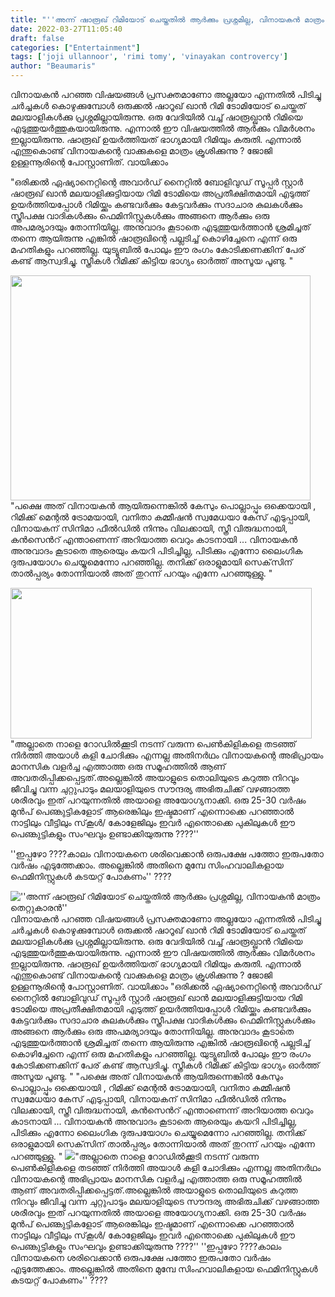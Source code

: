 ```yaml
---
title: "''അന്ന് ഷാരൂഖ് റിമിയോട് ചെയ്തതിൽ ആർക്കും പ്രശ്നമില്ല, വിനായകൻ മാത്രം തെറ്റുകാരൻ''"
date: 2022-03-27T11:05:40
draft: false
categories: ["Entertainment"]
tags: ['joji ullannoor', 'rimi tomy', 'vinayakan controvercy']
author: "Beaumaris"
---
```


വിനായകൻ പറഞ്ഞ വിഷയങ്ങൾ പ്രസക്തമാണോ അല്ലയോ എന്നതിൽ പിടിച്ചു ചർച്ചകൾ കൊഴുക്കുമ്പോൾ ഒരുക്കൽ ഷാറൂഖ് ഖാൻ റിമി ടോമിയോട് ചെയ്തത് മലയാളികൾക്കു പ്രശ്നമില്ലായിരുന്നു. ഒരു വേദിയിൽ വച്ച് ഷാരൂഖ്ഖാൻ റിമിയെ എടുത്തുയർത്തുകയായിരുന്നു. എന്നാൽ ഈ വിഷയത്തിൽ ആർക്കും വിമർശനം ഇല്ലായിരുന്നു. ഷാരൂഖ് ഉയർത്തിയത് ഭാഗ്യമായി റിമിയും കരുതി. എന്നാൽ എന്തുകൊണ്ട് വിനായകന്റെ വാക്കുകളെ മാത്രം ക്രൂശിക്കുന്നു ? ജോജി ഉള്ളന്നൂരിന്റെ പോസ്റ്റാണിത്. വായിക്കാം

"ഒരിക്കൽ ഏഷ്യാനെറ്റിന്റെ അവാർഡ് നൈറ്റിൽ ബോളിവുഡ് സൂപ്പർ സ്റ്റാർ ഷാരൂഖ് ഖാൻ മലയാളിക്കുട്ടിയായ റിമി ടോമിയെ അപ്രതീക്ഷിതമായി എടുത്ത് ഉയർത്തിയപ്പോൾ റിമിയ്ക്കും കണ്ടവർക്കും കേട്ടവർക്കും സദാചാര കുലകൾക്കും സ്ത്രീപക്ഷ വാദികൾക്കും ഫെമിനിസ്റ്റുകൾക്കും അങ്ങനെ ആർക്കും ഒരു അപമര്യാദയും തോന്നിയില്ല. അനുവാദം കൂടാതെ എടുത്തുയർത്താൻ ശ്രമിച്ചത് തന്നെ ആയിരുന്നു എങ്കിൽ ഷാരൂഖിന്റെ പല്ലടിച്ച് കൊഴിച്ചേനെ എന്ന് ഒരു മഹതികളും പറഞ്ഞില്ല. യുട്യൂബിൽ പോലും ഈ രംഗം കോടിക്കണക്കിന് പേര് കണ്ട് ആസ്വദിച്ചു. സ്ത്രീകൾ റിമിക്ക് കിട്ടിയ ഭാഗ്യം ഓർത്ത് അസൂയ പൂണ്ടു. "

<img class="size-full wp-image-327600 aligncenter" src="https://cdn.boolokam.com/articles/2022/03/ffffffff-1.jpg" alt="" width="480" height="360" />"പക്ഷെ അത് വിനായകൻ ആയിരുന്നെങ്കിൽ കേസും പൊല്ലാപ്പും ഒക്കെയായി , റിമിക്ക് മെന്റൽ ട്രോമയായി, വനിതാ കമ്മീഷൻ സ്വമേധയാ കേസ് എടുപ്പായി, വിനായകന് സിനിമാ ഫീൽഡിൽ നിന്നും വിലക്കായി, സ്ത്രീ വിരുദ്ധനായി, കൻസെൻറ് എന്താണെന്ന് അറിയാത്ത വെറും കാടനായി ...
വിനായകൻ അനുവാദം കൂടാതെ ആരെയും കയറി പിടിച്ചില്ല, പിടിക്കും എന്നോ ലൈംഗിക ദുരുപയോഗം ചെയ്യുമെന്നോ പറഞ്ഞില്ല. തനിക്ക് ഒരാളുമായി സെക്‌സിന് താൽപ്പര്യം തോന്നിയാൽ അത് തുറന്ന് പറയും എന്നേ പറഞ്ഞുള്ളു. "

<img class="wp-image-327499 aligncenter" src="https://cdn.boolokam.com/articles/2022/03/kukukukuuku.jpg" alt="" width="482" height="241" />"അല്ലാതെ നാളെ റോഡിൽക്കൂടി നടന്ന് വരുന്ന പെൺകിളികളെ തടഞ്ഞ് നിർത്തി അയാൾ കളി ചോദിക്കും എന്നല്ല അതിനർഥം വിനായകന്റെ അഭിപ്രായം മാനസിക വളർച്ച എത്താത്ത ഒരു സമൂഹത്തിൽ ആണ് അവതരിപ്പിക്കപ്പെട്ടത്.അല്ലെങ്കിൽ അയാളുടെ തൊലിയുടെ കറുത്ത നിറവും ജീവിച്ചു വന്ന ചുറ്റുപാടും മലയാളിയുടെ സൗന്ദര്യ അഭിരുചിക്ക് വഴങ്ങാത്ത ശരീരവും ഇത് പറയുന്നതിൽ അയാളെ അയോഗ്യനാക്കി.
ഒരു 25-30 വർഷം മുൻപ് പെണ്കുട്ടികളോട് ആരെങ്കിലും ഇഷ്ടമാണ് എന്നൊക്കെ പറഞ്ഞാൽ നാട്ടിലും വീട്ടിലും സ്‌കൂൾ/ കോളേജിലും ഇവർ എന്തൊക്കെ പുകിലുകൾ ഈ പെണ്കുട്ടികളും സംഘവും ഉണ്ടാക്കിയുരുന്നു ????''

''ഇപ്പഴോ ????കാലം വിനായകനെ ശരിവെക്കാൻ ഒരുപക്ഷേ പത്തോ ഇരുപതോ വർഷം എടുത്തേക്കാം.
അല്ലെങ്കിൽ അതിനെ മുമ്പേ സിംഹവാലികളായ ഫെമിനിസ്റ്റുകൾ കടയറ്റ് പോകണം''
????


![''അന്ന് ഷാരൂഖ് റിമിയോട് ചെയ്തതിൽ ആർക്കും പ്രശ്നമില്ല, വിനായകൻ മാത്രം തെറ്റുകാരൻ''](https://cdn.boolokam.com/articles/2022/03/ffffffff-1.jpg)വിനായകൻ പറഞ്ഞ വിഷയങ്ങൾ പ്രസക്തമാണോ അല്ലയോ എന്നതിൽ പിടിച്ചു ചർച്ചകൾ കൊഴുക്കുമ്പോൾ ഒരുക്കൽ ഷാറൂഖ് ഖാൻ റിമി ടോമിയോട് ചെയ്തത് മലയാളികൾക്കു പ്രശ്നമില്ലായിരുന്നു. ഒരു വേദിയിൽ വച്ച് ഷാരൂഖ്ഖാൻ റിമിയെ എടുത്തുയർത്തുകയായിരുന്നു. എന്നാൽ ഈ വിഷയത്തിൽ ആർക്കും വിമർശനം ഇല്ലായിരുന്നു. ഷാരൂഖ് ഉയർത്തിയത് ഭാഗ്യമായി റിമിയും കരുതി. എന്നാൽ എന്തുകൊണ്ട് വിനായകന്റെ വാക്കുകളെ മാത്രം ക്രൂശിക്കുന്നു ? ജോജി ഉള്ളന്നൂരിന്റെ പോസ്റ്റാണിത്. വായിക്കാം "ഒരിക്കൽ ഏഷ്യാനെറ്റിന്റെ അവാർഡ് നൈറ്റിൽ ബോളിവുഡ് സൂപ്പർ സ്റ്റാർ ഷാരൂഖ് ഖാൻ മലയാളിക്കുട്ടിയായ റിമി ടോമിയെ അപ്രതീക്ഷിതമായി എടുത്ത് ഉയർത്തിയപ്പോൾ റിമിയ്ക്കും കണ്ടവർക്കും കേട്ടവർക്കും സദാചാര കുലകൾക്കും സ്ത്രീപക്ഷ വാദികൾക്കും ഫെമിനിസ്റ്റുകൾക്കും അങ്ങനെ ആർക്കും ഒരു അപമര്യാദയും തോന്നിയില്ല. അനുവാദം കൂടാതെ എടുത്തുയർത്താൻ ശ്രമിച്ചത് തന്നെ ആയിരുന്നു എങ്കിൽ ഷാരൂഖിന്റെ പല്ലടിച്ച് കൊഴിച്ചേനെ എന്ന് ഒരു മഹതികളും പറഞ്ഞില്ല. യുട്യൂബിൽ പോലും ഈ രംഗം കോടിക്കണക്കിന് പേര് കണ്ട് ആസ്വദിച്ചു. സ്ത്രീകൾ റിമിക്ക് കിട്ടിയ ഭാഗ്യം ഓർത്ത് അസൂയ പൂണ്ടു. " "പക്ഷെ അത് വിനായകൻ ആയിരുന്നെങ്കിൽ കേസും പൊല്ലാപ്പും ഒക്കെയായി , റിമിക്ക് മെന്റൽ ട്രോമയായി, വനിതാ കമ്മീഷൻ സ്വമേധയാ കേസ് എടുപ്പായി, വിനായകന് സിനിമാ ഫീൽഡിൽ നിന്നും വിലക്കായി, സ്ത്രീ വിരുദ്ധനായി, കൻസെൻറ് എന്താണെന്ന് അറിയാത്ത വെറും കാടനായി ... വിനായകൻ അനുവാദം കൂടാതെ ആരെയും കയറി പിടിച്ചില്ല, പിടിക്കും എന്നോ ലൈംഗിക ദുരുപയോഗം ചെയ്യുമെന്നോ പറഞ്ഞില്ല. തനിക്ക് ഒരാളുമായി സെക്‌സിന് താൽപ്പര്യം തോന്നിയാൽ അത് തുറന്ന് പറയും എന്നേ പറഞ്ഞുള്ളു. " ![](https://cdn.boolokam.com/articles/2022/03/kukukukuuku.jpg)"അല്ലാതെ നാളെ റോഡിൽക്കൂടി നടന്ന് വരുന്ന പെൺകിളികളെ തടഞ്ഞ് നിർത്തി അയാൾ കളി ചോദിക്കും എന്നല്ല അതിനർഥം വിനായകന്റെ അഭിപ്രായം മാനസിക വളർച്ച എത്താത്ത ഒരു സമൂഹത്തിൽ ആണ് അവതരിപ്പിക്കപ്പെട്ടത്.അല്ലെങ്കിൽ അയാളുടെ തൊലിയുടെ കറുത്ത നിറവും ജീവിച്ചു വന്ന ചുറ്റുപാടും മലയാളിയുടെ സൗന്ദര്യ അഭിരുചിക്ക് വഴങ്ങാത്ത ശരീരവും ഇത് പറയുന്നതിൽ അയാളെ അയോഗ്യനാക്കി. ഒരു 25-30 വർഷം മുൻപ് പെണ്കുട്ടികളോട് ആരെങ്കിലും ഇഷ്ടമാണ് എന്നൊക്കെ പറഞ്ഞാൽ നാട്ടിലും വീട്ടിലും സ്‌കൂൾ/ കോളേജിലും ഇവർ എന്തൊക്കെ പുകിലുകൾ ഈ പെണ്കുട്ടികളും സംഘവും ഉണ്ടാക്കിയുരുന്നു ????'' ''ഇപ്പഴോ ????കാലം വിനായകനെ ശരിവെക്കാൻ ഒരുപക്ഷേ പത്തോ ഇരുപതോ വർഷം എടുത്തേക്കാം. അല്ലെങ്കിൽ അതിനെ മുമ്പേ സിംഹവാലികളായ ഫെമിനിസ്റ്റുകൾ കടയറ്റ് പോകണം'' ????
